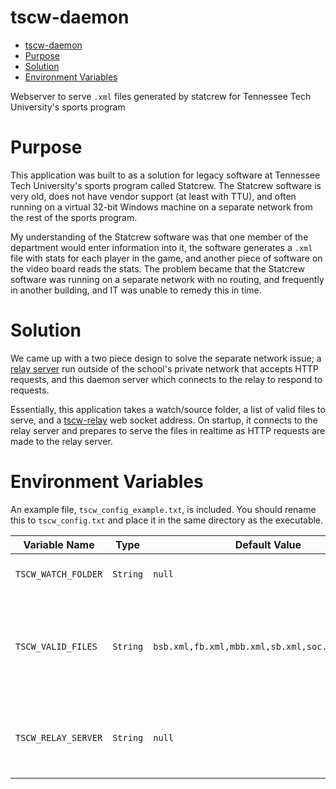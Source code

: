 # tscw-daemon

- [tscw-daemon](#tscw-daemon)
- [Purpose](#purpose)
- [Solution](#solution)
- [Environment Variables](#environment-variables)

Webserver to serve `.xml` files generated by statcrew for Tennessee Tech University's sports program

# Purpose

This application was built to as a solution for legacy software at Tennessee Tech University's sports program called Statcrew. The Statcrew software is very old, does not have vendor support (at least with TTU), and often running on a virtual 32-bit Windows machine on a separate network from the rest of the sports program.

My understanding of the Statcrew software was that one member of the department would enter information into it, the software generates a `.xml` file with stats for each player in the game, and another piece of software on the video board reads the stats. The problem became that the Statcrew software was running on a separate network with no routing, and frequently in another building, and IT was unable to remedy this in time.

# Solution

We came up with a two piece design to solve the separate network issue; a [relay server](https://github.com/kyleratti/tscw-relay) run outside of the school's private network that accepts HTTP requests, and this daemon server which connects to the relay to respond to requests.

Essentially, this application takes a watch/source folder, a list of valid files to serve, and a [tscw-relay](https://github.com/kyleratti/tscw-relay) web socket address. On startup, it connects to the relay server and prepares to serve the files in realtime as HTTP requests are made to the relay server.

# Environment Variables

An example file, `tscw_config_example.txt`, is included. You should rename this to `tscw_config.txt` and place it in the same directory as the executable.

| Variable Name       | Type     | Default Value                                   | Description                                                                   |
| ------------------- | -------- | ----------------------------------------------- | ----------------------------------------------------------------------------- |
| `TSCW_WATCH_FOLDER` | `String` | `null`                                          | The folder to watch for files in                                              |
| `TSCW_VALID_FILES`  | `String` | `bsb.xml,fb.xml,mbb.xml,sb.xml,soc.xml,wbb.xml` | A comma (`,`) separated list of valid file names to serve over the web server |
| `TSCW_RELAY_SERVER` | `String` | `null`                                          | The relay server address (including `ws://` at the beginning)                 |
